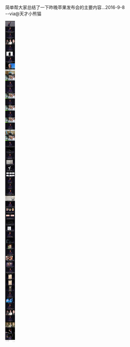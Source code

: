 简单帮大家总结了一下昨晚苹果发布会的主要内容...2016-9-8   
 --via@天才小熊猫

![7e3ab9a97a7341e888e5d62cd8c5390d.jpg](https://raw.githubusercontent.com/wxlzmt/cdn1/master/ext/qw/groups/30002/7e3ab9a97a7341e888e5d62cd8c5390d.jpg)

